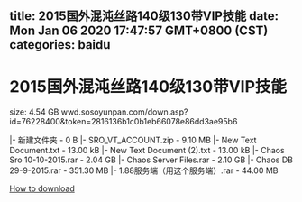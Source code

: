 
title: 2015国外混沌丝路140级130带VIP技能
date: Mon Jan 06 2020 17:47:57 GMT+0800 (CST)    
categories: baidu
---

# 2015国外混沌丝路140级130带VIP技能
size: 4.54 GB
 wwd.sosoyunpan.com/down.asp?id=76228400&token=2816136b1c0b1eb66078e86dd3ae95b6
 
|- 新建文件夹 - 0 B
|- SRO_VT_ACCOUNT.zip - 9.10 MB
|- New Text Document.txt - 13.00 kB
|- New Text Document (2).txt - 13.00 kB
|- Chaos Sro 10-10-2015.rar - 2.04 GB
|- Chaos Server Files.rar - 2.10 GB
|- Chaos DB 29-9-2015.rar - 351.30 MB
|- 1.88服务端（用这个服务端）.rar - 44.00 MB

[How to download](https://bpcam.bemobtrk.com/go/2ceec3aa-1ca2-46d6-b9ff-aaa5c184517c?jno=3969)